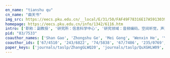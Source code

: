 ```yaml
---
en_name: "tianshu qu"
cn_name: "曲天书"
img_src: https://eecs.pku.edu.cn/__local/E/31/50/FAF49F78316E17A5913039CAE48_3BE10C08_A4E1.jpg?e=.jpg
homepage: https://eecs.pku.edu.cn/info/1342/6116.htm
intro: ['职称：副教授', '研究所：信息科学中心', '研究领域：音频编码，空间听觉，声源定位与增强 ', '办公电话：86-10-62756824', '电子邮件：qutianshu@pku.edu.cn', '个人主页：http://scholar.pku.edu.cn/qutianshu ']
pid: "83/7533"
coauthor_names: ['Shan Gao', 'Zhongshu Ge', 'Mei Gong', 'Wenxin He', 'Yankun Huang', 'Ying Huang', 'Zhichao Huang', 'Jingyu Li', 'Liang Li', 'Xiaodong Li', 'Tiejun Liu', 'Lihua Mao', 'Yue Qiao', 'Xihong Wu', 'Yanhong Wu', 'Zheng Xiao', 'Mengfan Zhang', 'Tao Zhang', 'Xuefei Zou']
coauthor_ids: ['67/4510', '243/6822', '74/5838', '67/7486', '235/0769', '62/2964', '153/7931', '83/4644', '14/1395', '50/3993', '81/897', '87/9042', '33/3932', '49/6048', '49/4363', '20/1980', '160/3131', '15/4777', '80/9042']
paper_keys: ['journals/taslp/ZhangGLWQ20', 'journals/taslp/QuXGHLW09', 'journals/jocn/HuangLZQWMWL11', 'journals/corr/abs-1910-09484']
---
```

